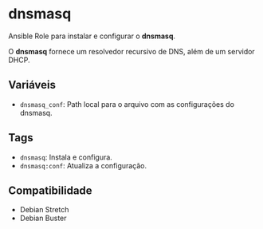 # dnsmasq

Ansible Role para instalar e configurar o **dnsmasq**.

O **dnsmasq** fornece um resolvedor recursivo de DNS, além de um servidor DHCP.

## Variáveis

- `dnsmasq_conf`: Path local para o arquivo com as configurações do dnsmasq.

## Tags

- `dnsmasq`: Instala e configura.
- `dnsmasq:conf`: Atualiza a configuração.

## Compatibilidade

- Debian Stretch
- Debian Buster
